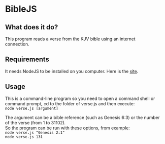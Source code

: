 # BibleJS
## What does it do?
This program reads a verse from the KJV bible using an internet connection.

## Requirements
It needs NodeJS to be installed on you computer. Here is the [site](https://nodejs.org).

## Usage
This is a command-line program so you need to open a command shell or command prompt, cd to the folder of verse.js and then execute:  
`node verse.js [argument]`  

The argument can be a bible reference (such as Genesis 6:3) or the number of the verse (from 1 to 31102).  
So the program can be run with these options, from example:  
`node verse.js "Genesis 2:1"`  
`node verse.js 131`
